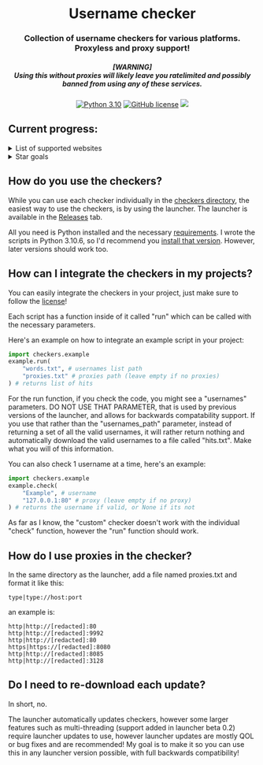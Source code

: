 <div align="center">
    <h1>Username checker</h1>
    <h3>Collection of username checkers for various platforms. Proxyless and proxy support!</h3>
    <h5>[WARNING]<br>Using this without proxies will likely leave you ratelimited and possibly banned from using any of these services.</h5>

[![Python 3.10](https://img.shields.io/badge/Python-3.10-bluesvg)](https://www.python.org/download/releases/3.0/)
[![GitHub license](https://img.shields.io/badge/license-GPL%203.0-green)](./LICENSE)
    <a href="https://github.com/mov-ebx">
        <img src="https://gpvc.arturio.dev/mov-ebx">
    </a>
</div>

## Current progress:
<details>
<summary>List of supported websites</summary>

- [Chess.com](https://chess.com)
- [Discord (vanity)](https://discord.gg)
- [Fornite](https://fortnite.com)
- [GitHub](https://github.com)
- [Gmail](https://gmail.com)
- [Instagram](https://instagram.com)
- [Lichess](https://lichess.org)
- [Minecraft](https://minecraft.net)
- [Pastebin](https://pastebin.com)
- [Replit](https://replit.com)
- [Roblox](https://roblox.com)
- [Solo.to](https://solo.to)
- [Soundcloud](https://soundcloud.com)
- [Speedrun.com](https://speedrun.com)
- [Steam](https://store.steampowered.com)
- [TikTok](https://tiktok.com)
- [Twitch](https://twitch.tv)
- [Twitter](https://twitter.com)
- [Xbox](https://xbox.com)
- [YouTube](https://youtube.com)

There is also support for adding your own checkers by supplying an API endpoint.

</details>
<details>
<summary>Star goals</summary>

- [x] :star:5  - Adding multi-threading
- [x] :star:7  - More advanced custom checkers
- [x] :star:10 - Improved speeds
- [x] :star:15 - 1 new checker
- [x] :star:20 - 1 new checker
- [x] :star:30 - 5 new checkers
- [ ] :star:40 - Improved speeds
- [ ] :star:45 - 2 new checkers

</details>

## How do you use the checkers?

While you can use each checker individually in the [checkers directory](src/checkers/), the easiest way to use the checkers, is by using the launcher. The launcher is available in the [Releases](https://github.com/mov-ebx/username-checker/releases/latest) tab.

All you need is Python installed and the necessary [requirements](src/requirements.txt). I wrote the scripts in Python 3.10.6, so I'd recommend you [install that version](https://www.python.org/downloads/release/python-3106/). However, later versions should work too.

## How can I integrate the checkers in my projects?

You can easily integrate the checkers in your project, just make sure to follow the [license](LICENSE)!

Each script has a function inside of it called "run" which can be called with the necessary parameters.

Here's an example on how to integrate an example script in your project:

```py
import checkers.example
example.run(
    "words.txt", # usernames list path
    "proxies.txt" # proxies path (leave empty if no proxies)
) # returns list of hits
```

For the run function, if you check the code, you might see a "usernames" parameters. DO NOT USE THAT PARAMETER, that is used by previous versions of the launcher, and allows for backwards compatability support. If you use that rather than the "usernames_path" parameter, instead of returning a set of all the valid usernames, it will rather return nothing and automatically download the valid usernames to a file called "hits.txt". Make what you will of this information.

You can also check 1 username at a time, here's an example:

```py
import checkers.example
example.check(
    "Example", # username
    "127.0.0.1:80" # proxy (leave empty if no proxy)
) # returns the username if valid, or None if its not
```

As far as I know, the "custom" checker doesn't work with the individual "check" function, however the "run" function should work.

## How do I use proxies in the checker?

In the same directory as the launcher, add a file named proxies.txt and format it like this:

```
type|type://host:port
```

an example is:

```
http|http://[redacted]:80
http|http://[redacted]:9992
http|http://[redacted]:80
https|https://[redacted]:8080
http|http://[redacted]:8085
http|http://[redacted]:3128
```

## Do I need to re-download each update?

In short, no.

The launcher automatically updates checkers, however some larger features such as multi-threading (support added in launcher beta 0.2) require launcher updates to use, however launcher updates are mostly QOL or bug fixes and are recommended! My goal is to make it so you can use this in any launcher version possible, with full backwards compatibility!
